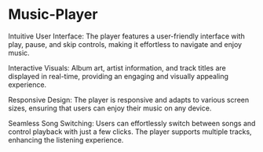 # Music-Player

Intuitive User Interface: The player features a user-friendly interface with play, pause, and skip controls, making it effortless to navigate and enjoy music.

Interactive Visuals: Album art, artist information, and track titles are displayed in real-time, providing an engaging and visually appealing experience.

Responsive Design: The player is responsive and adapts to various screen sizes, ensuring that users can enjoy their music on any device.

Seamless Song Switching: Users can effortlessly switch between songs and control playback with just a few clicks. The player supports multiple tracks, enhancing the listening experience.
